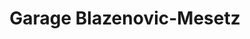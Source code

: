 ---
title: "Garage Blazenovic-Mesetz"
url: /rizenbach/garage-blazenovic-mesetz/
shop: Autowerkstatt
---